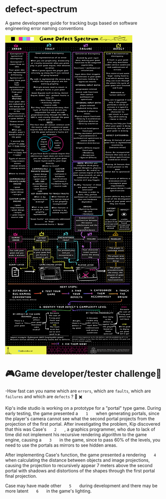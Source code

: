 # defect-spectrum
A game development guide for tracking bugs based on software engineering error naming conventions

![](https://github.com/zakkaiProxy/defect-spectrum/blob/main/blueprint/defect-spectrum.png)

# 🎮Game developer/tester challenge🎴 

-How fast can you name which are `errors`, which are `faults`, which are `failures` and which are `defects` ? 👾 ✖️ 

Kip's indie studio is working on a prototype for a "portal" type game. During early testing, the game presented a `    1    ` when generating portals, since the player's camera cannot see what the second portal projects from the projection of the first portal. After investigating the problem, Kip discovered that this was Case's
`    2    ` , a graphics programmer, who due to lack of time did not implement his recursive rendering algorithm to the game engine, causing a `    3    ` in the game, since to pass 60% of the levels, you need to use the portals as mirrors to see hidden areas.

After implementing Case's function, the game presented a rendering `    4    ` when calculating the distance between objects and image projections, causing the projection to recursively appear 7 meters above the second portal with shadows and distortions of the shapes through the first portal final projection.

Case may have made other `    5    ` during development and there may be more latent `    6    ` in the game's lighting.

